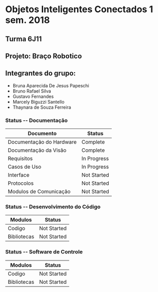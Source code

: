 # Objetos Inteligentes Conectados 1 sem. 2018

## Turma 6J11
## Projeto: Braço Robotico 
## Integrantes do grupo:

* Bruna Aparecida De Jesus Papeschi 
* Bruno Rafael Silva 
* Gustavo Fernandes 
* Marcely Biguzzi Santello
* Thaynara de Souza Ferreira 

### Status --  Documentação

| Documento                    |Status       |
|---|---|
| Documentação do Hardware | Complete    |
| Documentação da Visão    | Complete    |
| Requisitos               | In Progress |
| Casos de Uso             | In Progress |
| Interface                | Not Started |
| Protocolos               | Not Started |
| Modulos de Comunicação   | Not Started |

### Status --  Desenvolvimento do Código 

|Modulos                   |Status       |
|---|---|
| Codigo                   | Not Started |
| Bibliotecas              | Not Started |

### Status --  Software de Controle  

|Modulos                   |Status       |
|---|---|
| Codigo                   | Not Started |
| Bibliotecas              | Not Started |
